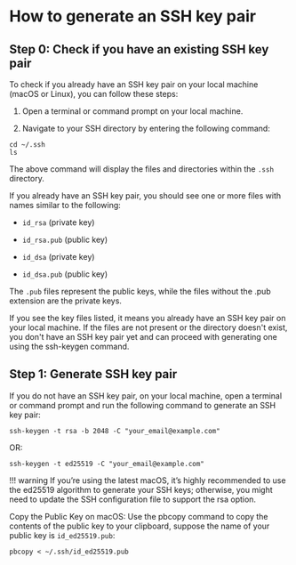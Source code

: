 # How to generate an SSH key pair

## Step 0: Check if you have an existing SSH key pair

To check if you already have an SSH key pair on your local machine (macOS or Linux), you can follow these steps:

1. Open a terminal or command prompt on your local machine.

2. Navigate to your SSH directory by entering the following command:

```shell
cd ~/.ssh
ls
```

The above command will display the files and directories within the `.ssh` directory.

If you already have an SSH key pair, you should see one or more files with names similar to the following:

- `id_rsa` (private key)

- `id_rsa.pub` (public key)

- `id_dsa` (private key)

- `id_dsa.pub` (public key)

The `.pub` files represent the public keys, while the files without the .pub extension are the private keys.

If you see the key files listed, it means you already have an SSH key pair on your local machine. If the files are not
present or the directory doesn't exist, you don't have an SSH key pair yet and can proceed with generating one using the
ssh-keygen command.

## Step 1: Generate SSH key pair

If you do not have an SSH key pair, on your local machine, open a terminal or command prompt and run the following
command to generate an SSH key pair:

```shell
ssh-keygen -t rsa -b 2048 -C "your_email@example.com"
```

OR:

```shell
ssh-keygen -t ed25519 -C "your_email@example.com"
```

!!! warning
    If you’re using the latest macOS, it’s highly recommended to use the ed25519 algorithm to generate your SSH keys;
    otherwise, you might need to update the SSH configuration file to support the rsa option.

Copy the Public Key on macOS: Use the pbcopy command to copy the contents of the public key to your clipboard, suppose
the name of your public key is `id_ed25519.pub`:

```shell
pbcopy < ~/.ssh/id_ed25519.pub
```